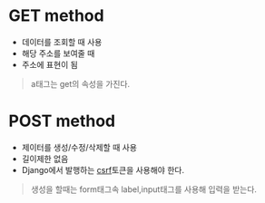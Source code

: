 # GET method

- 데이터를 조회할 때 사용
- 해당 주소를 보여줄 때
- 주소에 표현이 됨

> a태그는 get의 속성을 가진다.

# POST method

- 제이터를 생성/수정/삭제할 때 사용
- 길이제한 없음
- Django에서 발행하는 [csrf](/Django/CSRF.md)토큰을 사용해야 한다.

> 생성을 할때는 form태그속 label,input태그를 사용해 입력을 받는다.

